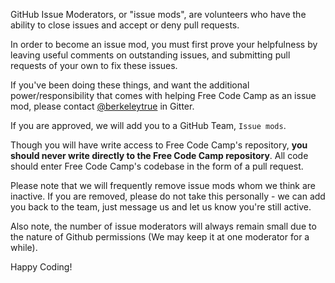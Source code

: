 GitHub Issue Moderators, or "issue mods", are volunteers who have the ability to close issues and accept or deny pull requests.

In order to become an issue mod, you must first prove your helpfulness by leaving useful comments on outstanding issues, and submitting pull requests of your own to fix these issues.

If you've been doing these things, and want the additional power/responsibility that comes with helping Free Code Camp as an issue mod, please contact [@berkeleytrue](https://gitter.im/berkeleytrue) in Gitter.

If you are approved, we will add you to a GitHub Team, `Issue mods`.

Though you will have write access to Free Code Camp's repository, **you should never write directly to the Free Code Camp repository**. All code should enter Free Code Camp's codebase in the form of a pull request.

Please note that we will frequently remove issue mods whom we think are inactive. If you are removed, please do not take this personally - we can add you back to the team, just message us and let us know you're still active.

Also note, the number of issue moderators will always remain small due to the nature of Github permissions (We may keep it at one moderator for a while).

Happy Coding!


